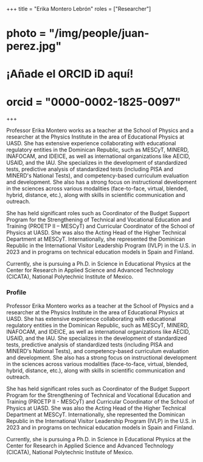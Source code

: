 +++
title = "Erika Montero Lebrón"
roles = ["Researcher"]
# photo = "/img/people/juan-perez.jpg"
# ¡Añade el ORCID iD aquí!
# orcid = "0000-0002-1825-0097"
+++

Professor Erika Montero works as a teacher at the School of Physics and a researcher at the Physics Institute in the area of Educational Physics at UASD. She has extensive experience collaborating with educational regulatory entities in the Dominican Republic, such as MESCyT, MINERD, INAFOCAM, and IDEICE, as well as international organizations like AECID, USAID, and the IAU. She specializes in the development of standardized tests, predictive analysis of standardized tests (including PISA and MINERD's National Tests), and competency-based curriculum evaluation and development. She also has a strong focus on instructional development in the sciences across various modalities (face-to-face, virtual, blended, hybrid, distance, etc.), along with skills in scientific communication and outreach.

She has held significant roles such as Coordinator of the Budget Support Program for the Strengthening of Technical and Vocational Education and Training (PROETP II – MESCyT) and Curricular Coordinator of the School of Physics at UASD. She was also the Acting Head of the Higher Technical Department at MESCyT. Internationally, she represented the Dominican Republic in the International Visitor Leadership Program (IVLP) in the U.S. in 2023 and in programs on technical education models in Spain and Finland.

Currently, she is pursuing a Ph.D. in Science in Educational Physics at the Center for Research in Applied Science and Advanced Technology (CICATA), National Polytechnic Institute of Mexico.

### Profile

Professor Erika Montero works as a teacher at the School of Physics and a researcher at the Physics Institute in the area of Educational Physics at UASD. She has extensive experience collaborating with educational regulatory entities in the Dominican Republic, such as MESCyT, MINERD, INAFOCAM, and IDEICE, as well as international organizations like AECID, USAID, and the IAU. She specializes in the development of standardized tests, predictive analysis of standardized tests (including PISA and MINERD's National Tests), and competency-based curriculum evaluation and development. She also has a strong focus on instructional development in the sciences across various modalities (face-to-face, virtual, blended, hybrid, distance, etc.), along with skills in scientific communication and outreach.

She has held significant roles such as Coordinator of the Budget Support Program for the Strengthening of Technical and Vocational Education and Training (PROETP II - MESCyT) and Curricular Coordinator of the School of Physics at UASD. She was also the Acting Head of the Higher Technical Department at MESCyT. Internationally, she represented the Dominican Republic in the International Visitor Leadership Program (IVLP) in the U.S. in 2023 and in programs on technical education models in Spain and Finland.

Currently, she is pursuing a Ph.D. in Science in Educational Physics at the Center for Research in Applied Science and Advanced Technology (CICATA), National Polytechnic Institute of Mexico.
